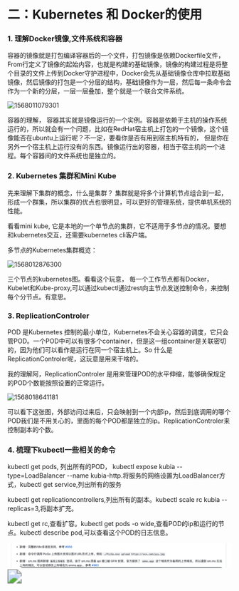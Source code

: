 # 二：Kubernetes 和 Docker的使用



### 1. 理解Docker镜像,文件系统和容器

容器的镜像就是打包编译容器后的一个文件，打包镜像是依赖Dockerfile文件，From行定义了镜像的起始内容，也就是构建的基础镜像，镜像的构建过程是将整个目录的文件上传到Docker守护进程中，Docker会先从基础镜像仓库中拉取基础镜像，然后镜像的打包是一个分层的结构，基础镜像作为一层，然后每一条命令会作为一个新的分层，一层一层叠加，整个就是一个联合文件系统。

![1568011079301](https://tva1.sinaimg.cn/large/006y8mN6gy1g6ur4dnruaj30dt07w75q.jpg)


容器的理解， 容器其实就是镜像运行的一个实例。容器是依赖于主机的操作系统运行的，所以就会有一个问题，比如在RedHat宿主机上打包的一个镜像，这个镜像能否在ubuntu上运行呢？不一定，要看你是否有用到宿主机特有的， 但是你在另外一个宿主机上运行没有的东西。镜像运行出的容器，相当于宿主机的一个进程。每个容器间的文件系统也是独立的。



### 2. Kubernetes 集群和Mini Kube

先来理解下集群的概念，什么是集群？ 集群就是将多个计算机节点组合到一起，形成一个群集，所以集群的优点也很明显，可以更好的管理系统，提供单机系统的性能。

看看mini kube, 它是本地的一个单节点的集群，它不适用于多节点的情况。要想和kubernetes交互，还需要kubernetes cli客户端。

多节点的Kubernetes集群概览：

![1568012876300](https://tva1.sinaimg.cn/large/006y8mN6gy1g6ur4f4tsyj30g00b841m.jpg)



三个节点的kubernetes图。看看这个玩意， 每一个工作节点都有Docker，Kubelet和Kube-proxy,可以通过kubectl通过rest向主节点发送控制命令，来控制每个分节点。有意思。



### 3. ReplicationControler

POD 是Kubernetes 控制的最小单位，Kubernetes不会关心容器的调度，它只会管POD。一个POD中可以有很多个container，但是这一组container是关联密切的，因为他们可以看作是运行在同一个宿主机上。So 什么是ReplicationControler呢，这玩意是用来干啥的。

我的理解阿，ReplicationControler 是用来管理POD的水平伸缩，能够确保规定的POD个数能按照设置的正常运行。

![1568018641181](https://tva1.sinaimg.cn/large/006y8mN6gy1g6ur4gdgi7j30g607z0um.jpg)

可以看下这张图，外部访问过来后，只会映射到一个内部ip，然后到底调用的哪个POD我们是不用关心的，里面的每个POD都是独立的ip。ReplicationControler来控制副本的个数。



### 4. 梳理下kubectl一些相关的命令

kubectl get pods, 列出所有的POD， kubectl expose kubia --type=LoadBalancer --name kubia-http.将服务的网络设置为LoadBalancer方式，kubectl get service,列出所有的服务

kubectl get replicationcontrollers,列出所有的副本。kubectl scale rc kubia --replicas=3,将副本扩充。

kubectl get rc,查看扩容。kubectl get pods -o wide,查看POD的ip和运行的节点。kubectl describe pod,可以查看这个POD的日志信息。



<img src="https://raw.githubusercontent.com/yeliansong/github-blog-PIC/master/blog-imagesimage-20230727114920227.png" alt="image-20230727114920227" style="zoom:400%;" />



<img src="https://p.ipic.vip/fhz26u.png" style="zoom:200%;" />

